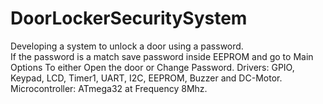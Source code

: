 # DoorLockerSecuritySystem
Developing a system to unlock a door using a password.  
If the password is a match save password inside EEPROM and go to Main Options To either Open the door or Change Password. 
Drivers: GPIO, Keypad, LCD, Timer1, UART, I2C, EEPROM, Buzzer and DC-Motor.  Microcontroller: ATmega32 at Frequency 8Mhz.

